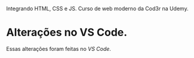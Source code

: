 Integrando HTML, CSS e JS. Curso de web moderno da Cod3r na Udemy.

# Alterações no VS Code.

Essas alterações foram feitas no _VS Code_.
